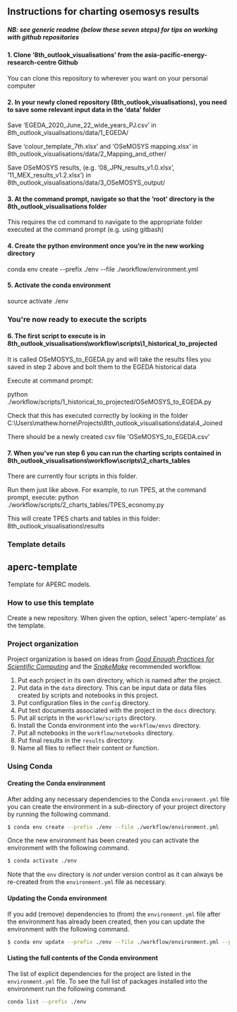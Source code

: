 ## Instructions for charting osemosys results

##### NB: see generic readme (below these seven steps) for tips on working with github repositories

#### 1. Clone ‘8th_outlook_visualisations’ from the asia-pacific-energy-research-centre Github
You can clone this repository to wherever you want on your personal computer

#### 2. In your newly cloned repository (8th_outlook_visualisations), you need to save some relevant input data in the ‘data’ folder

Save ‘EGEDA_2020_June_22_wide_years_PJ.csv’ in 8th_outlook_visualisations/data/1_EGEDA/

Save ‘colour_template_7th.xlsx’ and ‘OSeMOSYS mapping.xlsx’ in 8th_outlook_visualisations/data/2_Mapping_and_other/

Save OSeMOSYS results, (e.g. ‘08_JPN_results_v1.0.xlsx’, ‘11_MEX_results_v1.2.xlsx’) in 8th_outlook_visualisations/data/3_OSeMOSYS_output/

#### 3. At the command prompt, navigate so that the ‘root’ directory is the 8th_outlook_visualisations folder
This requires the cd command to navigate to the appropriate folder executed at the command prompt (e.g. using gitbash)

#### 4. Create the python environment once you’re in the new working directory
conda env create --prefix ./env --file ./workflow/environment.yml 

#### 5. Activate the conda environment
source activate ./env   

### You're now ready to execute the scripts

#### 6. The first script to execute is in 8th_outlook_visualisations\workflow\scripts\1_historical_to_projected
It is called OSeMOSYS_to_EGEDA.py and will take the results files you saved in step 2 above and bolt them to the EGEDA historical data

Execute at command prompt:

python ./workflow/scripts/1_historical_to_projected/OSeMOSYS_to_EGEDA.py

Check that this has executed correctly by looking in the folder C:\Users\mathew.horne\Projects\8th_outlook_visualisations\data\4_Joined

There should be a newly created csv file 'OSeMOSYS_to_EGEDA.csv'

#### 7. When you've run step 6 you can run the charting scripts contained in 8th_outlook_visualisations\workflow\scripts\2_charts_tables
There are currently four scripts in this folder. 

Run them just like above. For example, to run TPES, at the command prompt, execute: python ./workflow/scripts/2_charts_tables/TPES_economy.py

This will create TPES charts and tables in this folder: 8th_outlook_visualisations\results

### Template details

## aperc-template
Template for APERC models.

### How to use this template
Create a new repository. When given the option, select 'aperc-template' as the template.

### Project organization

Project organization is based on ideas from [_Good Enough Practices for Scientific Computing_](https://journals.plos.org/ploscompbiol/article?id=10.1371/journal.pcbi.1005510) and the [_SnakeMake_](https://snakemake.readthedocs.io/en/stable/snakefiles/deployment.html) recommended workflow. 

1. Put each project in its own directory, which is named after the project.
2. Put data in the `data` directory. This can be input data or data files created by scripts and notebooks in this project.
3. Put configuration files in the `config` directory.
4. Put text documents associated with the project in the `docs` directory.
5. Put all scripts in the `workflow/scripts` directory.
6. Install the Conda environment into the `workflow/envs` directory. 
7. Put all notebooks in the `workflow/notebooks` directory.
8. Put final results in the `results` directory.
9. Name all files to reflect their content or function.

### Using Conda

#### Creating the Conda environment

After adding any necessary dependencies to the Conda `environment.yml` file you can create the 
environment in a sub-directory of your project directory by running the following command.

```bash
$ conda env create --prefix ./env --file ./workflow/environment.yml
```
Once the new environment has been created you can activate the environment with the following 
command.

```bash
$ conda activate ./env
```

Note that the `env` directory is *not* under version control as it can always be re-created from 
the `environment.yml` file as necessary.

#### Updating the Conda environment

If you add (remove) dependencies to (from) the `environment.yml` file after the environment has 
already been created, then you can update the environment with the following command.

```bash
$ conda env update --prefix ./env --file ./workflow/environment.yml --prune
```

#### Listing the full contents of the Conda environment

The list of explicit dependencies for the project are listed in the `environment.yml` file. To see the full list of packages installed into the environment run the following command.

```bash
conda list --prefix ./env
```

